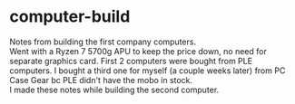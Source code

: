 # computer-build
Notes from building the first company computers.  
Went with a Ryzen 7 5700g APU to keep the price down, no need for separate graphics card.
First 2 computers were bought from PLE computers. I bought a third one for myself (a couple weeks later) from PC Case Gear bc PLE didn't have the mobo in stock.  
I made these notes while building the second computer.
